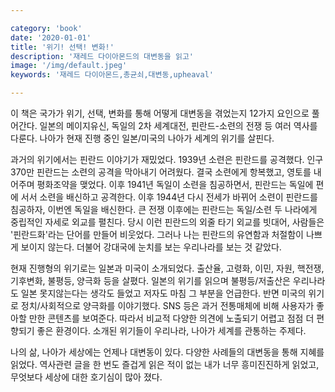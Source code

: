 ```yaml
---

category: 'book'
date: '2020-01-01'
title: '위기! 선택! 변화!'
description: '재레드 다이아몬드의 대변동을 읽고'
image: '/img/default.jpeg'
keywords: '재레드 다이아몬드,총균쇠,대변동,upheaval'

---
```


이 책은 국가가 위기, 선택, 변화를 통해 어떻게 대변동을 겪었는지 12가지 요인으로 풀어간다. 일본의 메이지유신, 독일의 2차 세계대전, 핀란드-소련의 전쟁 등 여러 역사를 다룬다. 나아가 현재 진행 중인 일본/미국의 나아가 세계의 위기를 살핀다.

과거의 위기에서는 핀란드 이야기가 재밌었다. 1939년 소련은 핀란드를 공격했다. 인구 370만 핀란드는 소련의 공격을 막아내기 어려웠다. 결국 소련에게 항복했고, 영토를 내어주며 평화조약을 맺었다. 이후 1941년 독일이 소련을 침공하면서, 핀란드는 독일에 편에 서서 소련을 배신하고 공격한다. 이후 1944년 다시 전세가 바뀌어 소련이 핀란드를 침공하자, 이번엔 독일을 배신한다. 큰 전쟁 이후에는 핀란드는 독일/소련 두 나라에게 중립적인 자세로 외교를 펼친다. 당시 이런 핀란드의 외줄 타기 외교를 빗대어, 사람들은 '핀란드화'라는 단어를 만들어 비웃었다. 그러나 나는 핀란드의 유연함과 처절함이 나쁘게 보이지 않는다. 더불어 강대국에 눈치를 보는 우리나라를 보는 것 같았다.

현재 진행형의 위기로는 일본과 미국이 소개되었다. 출산율, 고령화, 이민, 자원, 핵전쟁, 기후변화, 불평등, 양극화 등을 살폈다. 일본의 위기를 읽으며 불평등/저출산은 우리나라도 일본 못지않는다는 생각도 들었고 저자도 마침 그 부분을 언급한다. 반면 미국의 위기로 정치/사회적으로 양극화를 이야기했다. SNS 등은 과거 전통매체에 비해 사용자가 좋아할 만한 콘텐츠를 보여준다. 따라서 비교적 다양한 의견에 노출되기 어렵고 점점 더 편향되기 좋은 환경이다. 소개된  위기들이 우리나라, 나아가 세계를 관통하는 주제다.

나의 삶, 나아가 세상에는 언제나 대변동이 있다. 다양한 사례들의 대변동을 통해 지혜를 읽었다. 역사관련 글을 한 번도 즐겁게 읽은 적이 없는 내가 너무 흥미진진하게 읽었고, 무엇보다 세상에 대한 호기심이 많아 졌다.